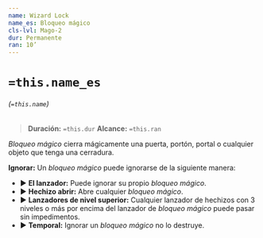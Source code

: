 ```yaml
---
name: Wizard Lock
name_es: Bloqueo mágico
cls-lvl: Mago-2
dur: Permanente
ran: 10’
---
```

# `=this.name_es`
###### (`=this.name`)

>**Duración:** `=this.dur`
>**Alcance:** `=this.ran`

_Bloqueo mágico_ cierra mágicamente una puerta, portón, portal o cualquier objeto que tenga una cerradura.

**Ignorar:** Un _bloqueo mágico_ puede ignorarse de la siguiente manera:
- ▶ **El lanzador:** Puede ignorar su propio _bloqueo mágico_.
- ▶ **Hechizo abrir:** Abre cualquier _bloqueo mágico_.
- ▶ **Lanzadores de nivel superior:** Cualquier lanzador de hechizos con 3 niveles o más por encima del lanzador de _bloqueo mágico_ puede pasar sin impedimentos.
- ▶ **Temporal:** Ignorar un _bloqueo mágico_ no lo destruye.